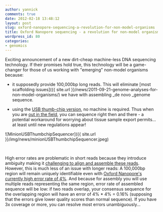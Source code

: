 ```yaml
---
author: yannick
comments: true
date: 2012-02-18 13:48:12
layout: post
slug: oxford-nanopore-sequencing-a-revolution-for-non-model-organisms
title: Oxford Nanopore sequencing - a revolution for non-model organisms?
wordpress_id: 80
categories:
- genomics
---
```


Exciting announcement of a new dirt-cheap machine-less DNA sequencing technology. If their promises hold true, this technology will be a game-changer for those of us working with "emerging" non-model organisms because:






  * it supposedly provide 100,000bp long reads. This will eliminate [most scaffolding issues]({{ site.url }}/news/2011-09-21-genome-analyses-for-non-model-organisms/) we have with assembling _de novo _genome sequence.


  * using the [USB thumb-chip version](http://www.nanoporetech.com/technology/minion-a-miniaturised-sensing-instrument), no machine is required. Thus when you are [out in the field](http://vimeo.com/21287431), you can sequence right then and there - a potential workaround for worrying about tissue sample export permits… at least until new regulations appear!




![MinionUSBThumbchipSequencer]({{ site.url }}/img/news/minionUSBThumbchipSequencer.jpeg)




 




High error rates are problematic in short reads because they introduce ambiguity making it [challenging to align and assemble these reads](http://www.nature.com/nbt/journal/v26/n10/abs/nbt1486.html). However, this is much less of an issue with longer reads: A 100,000bp region will remain uniquely identifiable even with [Oxford Nanopore's currently high error rate of 4%](http://www.google.com/url?sa=t&rct=j&q=&esrc=s&source=web&cd=2&ved=0CCkQFjAB&url=http%3A%2F%2Fwww.bioflukes.com%2Fblogs%2F49&ei=KrJDT4aiN8a6hAf-mKHWBQ&usg=AFQjCNHFjCyLkiKfgel0Oj4mcaTLK9sSig&sig2=eY0nuijSZDGn4-Npuqsfvg). And because for assembly you will use multiple reads representing the same region, error rate of assembled sequence will be low: if two reads overlap, your consensus sequence for the overlapping region will have an error of 4% * 4% = 0.16% (supposing that the errors give lower quality scores than normal sequence). If you have 3x coverage or more, you can resolve most errors unambiguously...

